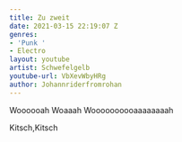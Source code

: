 ```yaml
---
title: Zu zweit
date: 2021-03-15 22:19:07 Z
genres:
- 'Punk '
- Electro
layout: youtube
artist: Schwefelgelb
youtube-url: VbXevWbyHRg
author: Johannriderfromrohan
---
```


Woooooah Woaaah Woooooooooaaaaaaaah

Kitsch,Kitsch